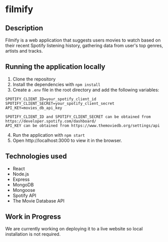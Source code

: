 # filmify 
## Description
Filmify is a web application that suggests users movies to watch based on their recent Spotify listening history, gathering data from user's top genres, artists and tracks. 

## Running the application locally
1. Clone the repository
2. Install the dependencies with `npm install`
3. Create a `.env` file in the root directory and add the following variables:
```
SPOTIFY_CLIENT_ID=your_spotify_client_id
SPOTIFY_CLIENT_SECRET=your_spotify_client_secret
API_KEY=movies_db_api_key
```
```
SPOTIFY_CLIENT_ID and SPOTIFY_CLIENT_SECRET can be obtained from https://developer.spotify.com/dashboard/
API_KEY can be obtained from https://www.themoviedb.org/settings/api
```
4. Run the application with `npm start`
5. Open http://localhost:3000 to view it in the browser.

## Technologies used
- React
- Node.js
- Express
- MongoDB
- Mongoose
- Spotify API
- The Movie Database API

## Work in Progress
We are currently working on deploying it to a live website so local installation is not required.